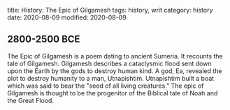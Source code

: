 title: History: The Epic of Gilgamesh
tags: history, writ
category: history
date: 2020-08-09
modified: 2020-08-09


 2800-2500 BCE
-
The Epic of Gilgamesh
is a poem dating to ancient Sumeria. It recounts the tale of
Gilgamesh. Gilgamesh describes a cataclysmic flood sent down upon the
Earth by the gods to destroy human kind. A god, Ea, revealed the plot
to destroy humanity to a man, Utnapishtim. Utnapishtim built a boat
which was said to bear the "seed of all living creatures." The epic
of Gilgamesh is thought to be the progenitor of the Biblical tale of
Noah and the Great Flood.




